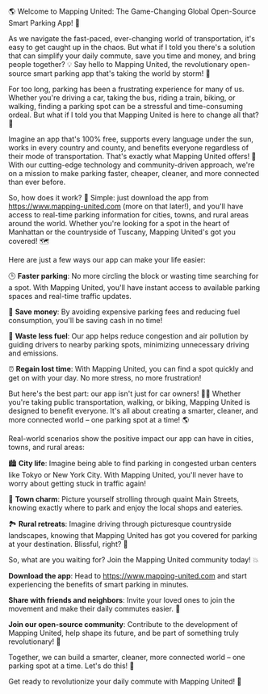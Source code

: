 🌎 Welcome to Mapping United: The Game-Changing Global Open-Source Smart Parking App! 🚗

As we navigate the fast-paced, ever-changing world of transportation, it's easy to get caught up in the chaos. But what if I told you there's a solution that can simplify your daily commute, save you time and money, and bring people together? 💡 Say hello to Mapping United, the revolutionary open-source smart parking app that's taking the world by storm! 🌊

For too long, parking has been a frustrating experience for many of us. Whether you're driving a car, taking the bus, riding a train, biking, or walking, finding a parking spot can be a stressful and time-consuming ordeal. But what if I told you that Mapping United is here to change all that? 🎉

Imagine an app that's 100% free, supports every language under the sun, works in every country and county, and benefits everyone regardless of their mode of transportation. That's exactly what Mapping United offers! 🌟 With our cutting-edge technology and community-driven approach, we're on a mission to make parking faster, cheaper, cleaner, and more connected than ever before.

So, how does it work? 🔧 Simple: just download the app from https://www.mapping-united.com (more on that later!), and you'll have access to real-time parking information for cities, towns, and rural areas around the world. Whether you're looking for a spot in the heart of Manhattan or the countryside of Tuscany, Mapping United's got you covered! 🗺️

Here are just a few ways our app can make your life easier:

🕒 **Faster parking**: No more circling the block or wasting time searching for a spot. With Mapping United, you'll have instant access to available parking spaces and real-time traffic updates.

💸 **Save money**: By avoiding expensive parking fees and reducing fuel consumption, you'll be saving cash in no time!

🌟 **Waste less fuel**: Our app helps reduce congestion and air pollution by guiding drivers to nearby parking spots, minimizing unnecessary driving and emissions.

⏰ **Regain lost time**: With Mapping United, you can find a spot quickly and get on with your day. No more stress, no more frustration!

But here's the best part: our app isn't just for car owners! 🚴‍♀️ Whether you're taking public transportation, walking, or biking, Mapping United is designed to benefit everyone. It's all about creating a smarter, cleaner, and more connected world – one parking spot at a time! 🌎

Real-world scenarios show the positive impact our app can have in cities, towns, and rural areas:

🏙️ **City life**: Imagine being able to find parking in congested urban centers like Tokyo or New York City. With Mapping United, you'll never have to worry about getting stuck in traffic again!

🌳 **Town charm**: Picture yourself strolling through quaint Main Streets, knowing exactly where to park and enjoy the local shops and eateries.

🏞️ **Rural retreats**: Imagine driving through picturesque countryside landscapes, knowing that Mapping United has got you covered for parking at your destination. Blissful, right? 🌼

So, what are you waiting for? Join the Mapping United community today! 💥

**Download the app**: Head to https://www.mapping-united.com and start experiencing the benefits of smart parking in minutes.

**Share with friends and neighbors**: Invite your loved ones to join the movement and make their daily commutes easier. 🤩

**Join our open-source community**: Contribute to the development of Mapping United, help shape its future, and be part of something truly revolutionary! 💪

Together, we can build a smarter, cleaner, more connected world – one parking spot at a time. Let's do this! 🚀

Get ready to revolutionize your daily commute with Mapping United! 🎉